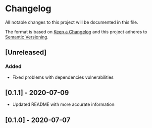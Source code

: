 # Changelog

All notable changes to this project will be documented in this file.

The format is based on [Keep a Changelog](http://keepachangelog.com/en/1.0.0/)
and this project adheres to [Semantic Versioning](http://semver.org/spec/v2.0.0.html).

## [Unreleased]
### Added
- Fixed problems with dependencies vulnerabilities

## [0.1.1] - 2020-07-09
- Updated README with more accurate information

## [0.1.0] - 2020-07-07
